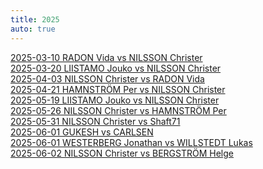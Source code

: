 ```yaml
---
title: 2025
auto: true
---
```

[2025-03-10 RADON Vida vs NILSSON Christer](https://christernilsson.github.io/2025/012-ChessViewer/index.html?Date=2025-05-10_Result:0-1&White=_Vida_Radon&Black=_Christer_Nilsson&Link=https://lichess.org/study/badox5qN/IMm97JJk&Seek=TIME:1_MPV:5&move=d4_d5_c3_e5_e3_e4_Be2_c5_b3_a6_a4_Nc6_dxc5_Bxc5_b4_Ba7_Bb2_Nf6_h3_O-O_g4_h6_Ba3_Re8_b5_Na5_Bb4_Be6_Bxa5_Qxa5_bxa6_bxa6_Kf1_Red8_Kg2_Rab8_h4_Rb2_g5_Nh7_gxh6_gxh6_Kf1_Kh8_Rh2_Rg8_Rg2_Qd8_Rxg8%2B_Kxg8_a5_Qxh4_Nd2_Bh3%2B_Nxh3_Qxh3%2B_Ke1_Ng5_Bg4_Qg2_Ke2_Qxg4%2B_Kf1_Qh3%2B_Kg1_Rxd2_Qxd2_Nf3%23&eval=5_0_12_-100_134_-19_47_-30_83_-57_69_-7_14_-2_18_-26_31_-15_109_-5_23_-47_46_-2_19_-72_15_-4_28_0_108_-69_6_-99_77_-9_55_17_23_-145_25_-8_25_2_104_8_114_-98_2_-1_112_-22_1_-95_6_7_3_-440_536_6_99347_1_0_0_2_1_2_1&best=Nf3_d5_c4_Nf6_dxe5_Nc6_c4_Bd6_c4_Nc6_Ba3_cxd4_Ba3_Bxc5_Ba3_Bd6_b5_Nf6_b5_O-O_a5_Be6_b5_Re8_Kf1_Ne5_Bb4_Be6_Nd2_Qxa5_Kf1_d4_Kf1_Rab8_h4_Rab8_Qd2_Rb2_g5_hxg5_gxh6_Nf6_Qc1_Kh8_Qc1_Nf6_Rh1_Rxg2_Rxg8%2B_Kxg8_Qc1_Qxh4_Nd2_Ng5_Nxh3_Qxh3%2B_Ke1_Bxe3_Rb1_Qg2_Qc1_Qxg4%2B_Kf1_Nf3_Ke1_Rxd2_Qh5_Nf3%23
)  
[2025-03-20 LIISTAMO Jouko vs NILSSON Christer](https://christernilsson.github.io/2025/012-ChessViewer/index.html?Date=2025-03-20_Result:1-0&White=1585_Jouko_Liistamo&Black=1639_Christer_Nilsson&Link=https://lichess.org/study/AgzTp9sx/arZfDGmc&Seek=TIME:1_MPV:5&move=f4_Nf6_Nf3_d6_d4_g6_e3_Bg7_Bd3_Nc6_c3_d5_Nbd2_a6_Qe2_O-O_O-O_Bg4_Qe1_Qd7_Ne5_Qe6_e4_dxe4_Nxe4_Qd5_Ng5_Nxe5_fxe5_h6_exf6_Bxf6_Ne4_Bg7_Qh4_f5_b3_fxe4_Bc4_Rxf1%2B_Kxf1_Rf8%2B_Kg1_Qxc4_bxc4_Be2_Bxh6&eval=60_-1_3_-30_12_-17_22_1_22_-48_23_-53_10_-32_28_-31_6_0_27_-73_11_-70_87_-25_30_-359_220_-116_3_-17_1_-81_24_-3_-15_-38_16_-12_-4_-2_2_-5_-1_5_1_-23_1&best=d4_d5_c4_c5_d3_d5_c4_c5_Nc3_c5_O-O_e5_O-O_Bf5_Qc2_Bf5_e4_Bf5_h3_e6_Ne5_Qd8_Nxg4_Nxe5_Nxg4_Nxe5_Nxf6%2B_Qd6_fxe5_Nh5_exf6_exf6_Nf3_Bg7_Qg3_f5_Bc2_b5_Bc4_Rxf1%2B_Kxf1_Qxc4%2B_Kg1_Qxc4_bxc4_h5_Bxh6
)  
[2025-04-03 NILSSON Christer vs RADON Vida](https://christernilsson.github.io/2025/012-ChessViewer/index.html?Date=2025-04-03_Result:1-0&White=1616_Christer_Nilsson&Black=1557_Vida_Radon&Link=https://lichess.org/study/badox5qN/xyRMGg0w&Seek=TIME:1_MPV:5&move=e4_e5_Nf3_d6_Bc4_Bg4_h3_Bxf3_Qxf3_Qf6_Qb3_b6_Nc3_c6_Bd5_cxd5_Qxd5_Qd8_Qxa8_Be7_Nd5_Nf6_Nxe7_Kxe7_d3_h6_Qxa7%2B_Nbd7_Bd2_Qb8_Qxb8_Rxb8_b4_Rc8_c4_Ra8_a4_Ne8_Ke2_g5_Be3_Ng7_a5_bxa5_Rxa5_Rc8_c5_dxc5_bxc5_Rc6_d4_exd4_Bxd4_Ne6_Ke3_Nf4_g3_Ng6_Rb1_h5_Rb7_Ke6_Raa7_Ndf8_Rc7_Rxc5&eval=11_-3_-4_-34_27_-43_-6_-23_-4_-129_-10_-19_14_-7_207_-353_-5_-1_9_-30_1_-17_-5_3_100_-131_-1_10_20_-67_2_-4_3_-4_12_-15_5_-17_13_-13_11_-1_7_-18_13_-30_74_2_3_-38_43_-4_5_1_7_-32_2_-29_10_-32_2_-55_-23_-99299_99432_-99432&best=d4_e5_Nf3_Nc6_d4_Nf6_h3_Bh5_Qxf3_Qd7_Qb3_b6_Nc3_Ne7_Nd5_Ne7_Qxd5_Qd8_Qxa8_Nf6_Nd5_Nf6_Nxe7_Kxe7_Qxa7%2B_Qc7_Qxa7%2B_Nfd7_Be3_Qc8_Qxb8_Nxb8_O-O-O_Nf8_Kd1_Nh5_a4_Nb8_Be3_Nc7_a5_Ng7_a5_bxa5_Rxa5_Rb8_Rha1_dxc5_Rc1_Ne6_Rb1_exd4_Bxd4_Ne6_Be3_Rc8_g3_Ne6_Ra7_Nge5_Rb7_Nf8_Raa7_Ngf8_f4_Rxc7
)  
[2025-04-21 HAMNSTRÖM Per vs NILSSON Christer](https://christernilsson.github.io/2025/012-ChessViewer/index.html?Date=2025-04-21_Result:0-1&White=1699_Per_Hamnström&Black=1631_Christer_Nilsson&Link=https://lichess.org/study/GFuwxt03/0YIOMnBG&Seek=TIME:1_MPV:5&move=e4_e5_f4_Nc6_Nf3_d6_Bc4_Bg4_c3_Nf6_h3_Bxf3_Qxf3_a6_O-O_Be7_d3_Na5_Bb3_Nxb3_axb3_c6_fxe5_dxe5_Be3_Qxd3_Nd2_Qc2_g4_O-O_g5_Nd7_Qf5_Rad8_Nc4_Qxb3_Nxe5_Nxe5_Qxe5_Bd6_Qf5_Qxb2_Bd4_Qh2%23&eval=1_-2_72_-48_3_-36_16_-5_32_-40_15_-34_3_-43_7_-10_29_-12_6_0_5_-2_3_-5_158_-4_1_-65_109_-60_-10_1_133_14_83_-12_74_-2_2_8_21_4_99574_1&best=e4_e5_Nf3_exf4_Nf3_exf4_Nc3_Bg4_h3_exf4_O-O_Be6_Qxf3_Qe7_O-O_Qd7_a4_exf4_Na3_Nxb3_axb3_O-O_fxe5_dxe5_Nd2_Qxd3_Nd2_O-O_Ra5_h6_g5_Nd7_b4_Bc5_Rfc1_Qxb3_Na5_Nxe5_Qxe5_Bd6_Qa5_Qxb2_Bf2_Qh2%23
)  
[2025-05-19 LIISTAMO Jouko vs NILSSON Christer](https://christernilsson.github.io/2025/012-ChessViewer/index.html?Date=2025-05-19_Result:0-1&White=_Jouko_Liistamo&Black=_Christer_Nilsson&Link=https://lichess.org/study/AgzTp9sx/eJeKv5T6&Seek=TIME:1_MPV:5&move=e4_e5_c3_d5_Bd3_c6_Ne2_Nf6_Ng3_Nbd7_Qe2_Nc5_f3_Be7_Bc2_dxe4_fxe4_Bg4_Qf2_Nd3%2B_Bxd3_Qxd3_h3_Nxe4_Nxe4_Qxe4%2B_Kf1_Bh4_Qe3_Qxe3_dxe3_O-O-O_Nd2_Bf5_Kg1_Bg5_Nf3_Rd1%2B_Kh2_Rxh1%2B_Kxh1_Bf6_Bd2_Rd8_Re1_e4_Nd4_Bg6_Bc1_a6_b4_Kc7_a4_b6_Bb2_c5_bxc5_bxc5_Nb3_Rb8_Nxc5_Rxb2_Nxa6%2B_Kb6_Nb4_Ka5_Nd5_Kxa4_c4_Rc2_Rb1_Rb2_Rc1_Kb3_c5_Bf5_c6_Rc2_Rb1%2B_Kc4_Nb4_Rc3_Na6_Rxe3_c7_Bc8_Rb6_Re1%2B_Kh2_Be5%2B_g3_Ra1_Nb8_Ra7_Nc6_Ra2%2B_Kg1_Kc5_Rb8_Kxc6_Rxc8_Ra7_Re8_Bxc7_Re7_Bb6%2B&eval=9_0_55_2_117_-77_70_-5_55_-107_126_-26_108_-111_-5_-35_93_-65_126_16_2_1_156_5_6_-1_2_12_-6_-70_10_8_5_-13_81_-201_11_-7_-6_2_4_-7_7_0_14_5_7_-140_47_-58_8_-14_4_3_98_9_56_-4_37_-2_5_-15_14_-40_0_-23_22_-8_7_-24_19_-36_7_-84_73_-5_30_0_13_-38_103_-123_66_-65_74_-46_137_61_13_28_28_-274_297_-313_2_6_11_28_44_-56_-61_-99481_4_3_99465_12&best=e4_e5_Nf3_d5_exd5_Nf6_exd5_Nf6_Bc2_h5_exd5_h5_Bc2_dxe4_Bc2_h5_Nxe4_h5_Qe3_Nd3%2B_Bxd3_Qxd3_Qe3_Nxe4_Nxe4_Qxe4%2B_Kf1_Bh4_Qe3_Qc2_dxe3_O-O-O_Nd2_Bf5_g4_Bg3_Kf2_Be7_Kh2_Rxh1%2B_Kxh1_Bf6_Kg1_Rd8_Kg1_e4_Nd4_c5_b4_c5_b4_Kc7_a4_Bh4_Ba3_c5_Nb3_bxc5_Ne2_Rb8_Nxc5_Rxb2_a5_Kb7_Nb4_Kb7_Nc6%2B_Bh4_c4_Be5_g4_Bb2_Rc1_Bf5_Nxf6_Bf5_Nxf6_Be5_Rb1%2B_Bb2_Nxf6_Rb2_c7_Be6_Rb4%2B_Rc3_Nb4_Rc3_Kh2_Be5%2B_g3_Re2%2B_Rb4%2B_Bd4_Nc6_Ra2%2B_Kg1_Kc5_Rb8_Kxc6_Rxc8_e3_Re8_Bxc7_Rxe4_Bb6%2B
)  
[2025-05-26 NILSSON Christer vs HAMNSTRÖM Per](https://christernilsson.github.io/2025/012-ChessViewer/index.html?Date=2025-05-26_Result:1-0&White=1618_Christer_Nilsson&Black=1699_Per_Hamnström&Link=https://lichess.org/study/GFuwxt03/Gk9BfBFx&Seek=TIME:1_MPV:5&move=e4_c5_Nf3_Nc6_d4_cxd4_Nxd4_d6_Bb5_Bd7_O-O_a6_Nxc6_bxc6_Bc4_Nf6_Nc3_e5_Bg5_h6_Bh4_g5_Bg3_Bg4_Be2_Bxe2_Qxe2_h5_h3_h4_Bh2_Nh5_Rad1_Qb6_Na4_Qa7_Qg4_f6_Qe6%2B_Qe7_Rxd6_Qxe6_Rxe6%2B_Kd7_Rxf6_Nxf6_Nb6%2B_Kc7_Nxa8%2B_Kb7_Rd1_Kxa8_Rd8%2B_Kb7_Bxe5_Bg7_Rd6_Rf8_f3_Rf7_Rd8_Nd7_Bxg7_Rxg7_Kf2_Kc7_Re8_Kb6_Ke3_Kc5_Ra8_Ne5_b3_Kb6_Kd4_Ng6_Rb8%2B_Kc7_Ra8_Nf4_Ra7%2B_Kb6_Rxg7_Nxg2_Rxg5_Ne1_Rf5_Nxc2%2B_Kc3_Ne3_Rf4&eval=6_-16_-5_2_2_-3_-8_-22_26_1_14_-47_-6_-2_21_-3_5_-29_28_-11_7_5_4_-38_91_-68_10_-53_50_0_8_-80_24_-15_170_-199_46_4_30_-16_3_6_-8_0_36_1_0_-328_-18_-9_443_-134_-4_0_0_-3_43_1_16_-16_4_-22_-5_-8_-6_0_4_0_0_0_65_-35_3_-12_11_2_74_21_-10_-538_-20_-27_-3_-71_23_-57_56_-39_125_-120_155&best=d4_e5_Nf3_d6_d4_cxd4_Nxd4_Nf6_Nc3_Bd7_Be3_g6_Nxc6_bxc6_Ba4_Nf6_Nc3_g6_f4_h6_Bxf6_g5_Bg3_Be7_f3_Be6_Qxe2_Qd7_Rad1_Qe7_Bh2_Qd7_Nd1_f6_Rd2_Qb5_c4_f6_Rd2_Be7_Qc4_Qxe6_Rxe6%2B_Kd7_Rxe5_Nxf6_Nb6%2B_Ke6_Nxa8%2B_Kb7_Nc7_Be7_Rd8%2B_Kb7_Bxe5_Bg7_Rxh8_Rf8_Kf1_Rf7_Rd8_Nh5_Bxg7_Rxg7_b3_Ne5_Ra8_a5_b3_a5_a3_Nb6_b3_Ng6_Re8_Ng6_a4_Kc7_Ra8_Rd7%2B_Ra7%2B_Kd8_Rxg7_Ne6%2B_Ke5_Ne1_Ke5_a5_Ke5_Na3_Kd4
)  
[2025-05-31 NILSSON Christer vs Shaft71](https://christernilsson.github.io/2025/012-ChessViewer/index.html?Date=2025.05.31_Result:0-1&White=1570_ChristerNilsson&Black=1578_Shaft71&Link=&Seek=TIME:1_MPV:5&move=e4_e5_f4_exf4_Rxf4_g6_c3_Nb6_d4_d6_g4_Qh4%2B_Rf2_Nc4_Qa4%2B_Nd7_Qxc4_Qxg4_Qf1_O-O-O_Qg2_Qe6_e5_c6_O-O-O_dxe5_dxe5_Qxe5_Re2_Qf4%2B_Be3_Qa4_Bd4_Bxd4_Rxd4_Qxa2_b3_Qxa1_Ra2_Qxa2_Qxa2_Kb8_Qa3_Nb6_Rb4_f5_Qa5_Rfe8_Bf3_Re3_Bxc6_Re1%2B_Kb2_bxc6_Qc5_Kb7_Qf2_Rde8_Qg3_R8e2%2B_Ka1_Rd1_Qf3_Ree1_Ka2_Rxb1_c4_Ra1%2B_Kb2_Reb1%2B_Kc2_Bxc4_Rxc4_Nxc4_bxc4_Rc1%2B_Kb2_Rab1%2B_Ka2_Rb4_c5_Rxc5_Qe3_Ra5%2B&eval=25_-57_5_3_234_-197_13_-2_64_-73_76_-37_116_-446_10_-7_-4_-5_7_-11_53_-93_136_1_44_-13_71_-90_47_-21_-4_-20_36_6_67_20_113_-355_2_3_1_-20_4_-25_111_8_89_-14_2_-18_259_5_3_-238_244_0_139_-10_197_10_7_-99_132_-3_18_4_2_-11_-5_-130_86_-196_8_-46_10_-8_92_11_0_25_99499_12_3_1&best=g3_g6_g3_exf4_Qf3_g5_Nc3_Qe7_Qe2_Bg7_g3_Qg5_Bf2_f5_Qa4%2B_Nd7_Qxc4_Qxg4_Qf1_O-O-O_Nd2_Qh5_O-O-O_c6_d5_dxe5_d5_Nxe5_Rfd2_Qa5_Be3_Qf5_b3_Bxd4_b3_Qxa2_b4_Qa6_Ra2_Qxa2_Qxa2_Rfe8_Qa3_Ne5_c4_f5_Rd4_Rfe8_Bf3_Re1%2B_Rd4_Re1%2B_Kb2_Rdd1_Rxb6%2B_Kb7_Rd4_Rde8_Nd2_R8e2%2B_Ka1_f4_c4_Ree1_c4_Rxb1_c4_Rbd1_Kb2_Rab1%2B_Kc3_Re1_Rxc4_Rc1%2B_bxc4_Rc1%2B_Kd2_Rab1%2B_Ka2_Ra1%2B_Qe3_Rxc5_Qa3_Ra5%2B
)  
[2025-06-01 GUKESH vs CARLSEN](https://christernilsson.github.io/2025/012-ChessViewer/index.html?Date=2025.06.01_Result:1-0&White=2787_Gukesh_D&Black=2837_Carlsen,_Magnus&Link=&Seek=TIME:1_MPV:5&move=e4_e5_Nf3_Nc6_Bb5_Nf6_d3_Bc5_c3_O-O_O-O_d6_h3_a6_Ba4_h6_Re1_b5_Bc2_Bb6_Nbd2_Ne7_a4_Rb8_d4_Ng6_Nf1_c5_Ng3_cxd4_cxd4_bxa4_Bxa4_Bb7_d5_a5_Be3_Bc8_b3_Bxe3_Rxe3_Nf4_Bc6_Rb4_Qc2_g6_Kh1_Ba6_Qa2_Bd3_Nd2_h5_Qxa5_Qxa5_Rxa5_h4_Ra4_Rfb8_Ra2_Kg7_Ra7_Rd4_Nf3_hxg3_fxg3_Nxh3_gxh3_Bxe4_Kh2_Rd1_g4_Bxd5_Bxd5_Nxd5_Re2_Nf4_Rc2_Kf6_h4_Ke6_Ng5%2B_Kd5_Ra5%2B_Kd4_Ra4%2B_Kd3_Rf2_f6_Rf3%2B_Ke2_Ra2%2B_Rd2_Rxd2%2B_Kxd2_Ne4%2B_Ke2_Kg3_d5_Nxf6_Rf8_Rf2%2B_Ke1_Nd7_Ne2%2B_Rxe2%2B_Kxe2_Nxf8_d4_Ne6_d3_Nc5_Ke3_Na4_e4_h5_gxh5_gxh5_Kd2_Nb2_e3_Nc4%2B_Ke2_Kf4&eval=4_-1_-2_2_2_-1_7_-7_5_-2_0_-2_-7_-3_-2_-3_6_-4_1_-1_1_-2_6_-25_2_-1_14_1_11_2_0_0_0_2_19_8_10_-3_16_2_11_-5_31_-7_48_4_37_-11_57_3_47_6_18_-11_-22_-3_15_-8_12_8_39_-17_49_10_0_-112_-12_-2_84_-47_8_-95_4_7_3_-18_46_-48_9_-87_27_2_6_1_3_4_5_-138_-32_5_18_-20_5_-2_-10_-1_-1_-1_-3_0_-12_1_0_-556_-14_15_0_-3_0_1_-2_-34_-16_0_110_-147_-99129_19_-16_-3_-1_1_-2&best=d4_e5_Nf3_Nc6_Bb5_Nf6_O-O_Bc5_c3_O-O_O-O_d5_Re1_a6_Ba4_Ba7_d4_Re8_Bc2_Bb6_Nbd2_Re8_Nf1_Bb7_a5_Ng6_a5_c5_axb5_b4_cxd4_bxa4_Be3_a5_b4_a5_Re2_Bxe3_Nd2_Bxe3_Rxe3_h5_Rc1_h5_Nd2_g6_Ne2_Ba6_Kh2_Bd3_Kh2_h5_Rae1_Qxa5_Rxa5_h4_Kh2_Rfb8_Rxb4_Kg7_Ra4_Rd4_Ngf1_hxg3_fxg3_Bxe4_gxh3_Bxe4_Kg2_Bxf3_Ra8_Rh8_Bxd5_Nxd5_Re2_Nc3_Rb2_Ne6_h4_Rh8_Ng5%2B_Kd5_Ra5%2B_Kd4_Ra4%2B_Kd3_Rf2_f5_Rf3%2B_Kc2_Re4%2B_Rd2_Rxd2%2B_Kxd2_Ne4%2B_Ke2_Kg3_d5_Nxf6_Rb4_Rf2%2B_Ke1_Nd7_Re8_Rxe2%2B_Kxe2_Nxf8_d4_Nd7_d3_Nc5_d2_Na4_Kd2_Nb2_Kd2_gxh5_Kd2_Nb2_Kc1_Nc4%2B_Kc3_Kf4
)  
[2025-06-01 WESTERBERG Jonathan vs WILLSTEDT Lukas](https://christernilsson.github.io/2025/012-ChessViewer/index.html?Date=????.??.??_Result:0-1&White=_GM_Jonathan_Westberberg&Black=_Lukas_Willstedt&Link=https://lichess.org/study/CcimN03o/Ad3V9ztD&Seek=TIME:1_MPV:5&move=e4_e5_Nf3_Nc6_Bc4_Bc5_c3_d6_d3_Nf6_b4_Bb6_a4_a5_b5_Ne7_O-O_O-O_Bb3_Ng6_Nbd2_c6_Nc4_Bc7_Ba3_Re8_Re1_d5_Ne3_h6_Qc2_Be6_Rad1_Qd7_bxc6_bxc6_Ba2_Bd6_Bxd6_Qxd6_c4_Rab8_exd5_cxd5_d4_e4_Nd2_Rec8_c5_Qc7_f3_Rb4_fxe4_Rxd4_exd5_Nxd5_Bxd5_Bxd5_Ndf1_Be4_Qc3_Rxa4_Ng3_Nf4_Rd4_Rxd4_Qxd4_Bg6_Rc1_Ne6_Qb2_Qa7_h4_Rxc5_Kh2_Rxc1_Qxc1_Qc5_Qe1_Qb4_Qxb4_axb4_Nc4_Nc5_Nb2_Nd3_Na4_b3_Nf1_b2_Nd2_Kf8_Kg3_Ke7_Kf3_Ne1%2B_Kf2_Nxg2_Nxb2_Nxh4_Nbc4_Nf5_Kf3_Nd6_Ne5_Bf5_Nc6%2B_Kf6_Nb4_g5_Nd5%2B_Kg7_Kg3_Ne4%2B&eval=5_-2_-3_1_4_-5_-2_-33_30_-7_8_4_9_-3_0_-2_0_-4_8_1_3_-3_2_-28_60_-3_18_-5_0_-39_51_-12_63_-2_44_0_9_-80_-1_-6_16_-32_-3_-2_2_0_62_-15_-3_-19_9_-61_-2_0_61_-2_-2_-3_117_-5_6_-10_0_-11_131_4_12_-17_31_4_51_-1_20_3_57_3_4_-58_67_-79_2_5_21_-6_2_-4_11_-25_10_-3_6_-48_44_-2_0_-55_-4_-10_9_5_3_-4_7_-2_7_9_2_4_4_2_5_-4_42_10&best=d4_e5_Nf3_Nc6_Bb5_Bc5_d3_Nf6_d4_Nf6_Nbd2_Bb6_O-O_a5_b5_Ne7_Nbd2_Ng6_Nbd2_h6_Na3_h6_Nc4_Bc5_Re1_Re8_Rb1_d5_Ne3_Nf4_c4_Nf4_c4_Rc8_d4_bxc6_Kh1_Rad8_Bxd6_Qxd6_h4_dxe4_exd5_cxd5_d4_e4_Ne5_Rec8_c5_Qa6_f3_exf3_fxe4_Rxd4_Qc3_Nxd5_Bxd5_Bxd5_Nxd5_Be4_Qc3_Rxa4_Ng3_Nf4_Rc1_Rxd4_Qxd4_Bg6_Ngf5_Ne6_Qc3_Qa7_h3_Rxc5_Ra1_Rxc1_Qxc1_a4_Qxc5_a4_Qxb4_axb4_Ngf1_b3_Nb2_b3_Nc4_f5_h5_h5_Nxb2_Bh5_g4_Bh5_Kf3_Ne5%2B_Kf2_Nd3%2B_Kxg2_Nxh4_Na4_f6_Nb6_f6_Ne5_Bf5_Ke3_Ke6_Ke3_h5_Nd5%2B_Ke5_Nb4_Ne4%2B
)  
[2025-06-02 NILSSON Christer vs BERGSTRÖM Helge](https://christernilsson.github.io/2025/012-ChessViewer/index.html?Date=2025-06-02_Result:1-0&White=1653_Christer_Nilsson&Black=_Helge_Bergström&Link=https://lichess.org/study/8Ds1Bw7r/M084gH1g&Seek=TIME:1_MPV:5&move=e4_c5_Nf3_Nc6_Bc4_e6_Nc3_a6_a4_Na5_Qe2_Be7_O-O_h5_d4_Nxc4_Qxc4_d5_exd5_exd5_Qxd5_Qxd5_Nxd5_Bd6_dxc5_Bxc5_Nc7%2B&eval=-4_-16_2_2_41_-1_9_-36_59_-83_90_-54_51_-108_88_-6_-14_-155_1_14_-7_-154_-5_-176_4_-49_2&best=d4_e5_Nf3_Nc6_d4_e6_O-O_Nf6_d4_Nf6_Ba2_b5_Ba2_Nxc4_Ba2_Nxc4_Qxc4_b5_exd5_exd5_Qxd5_cxd4_Nxd5_Bd8_dxc5_Ne7_Nc7%2B
)  

